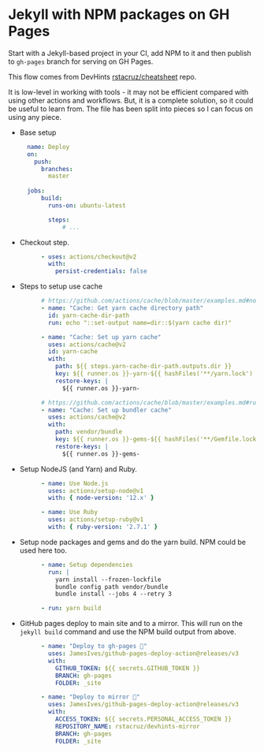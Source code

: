 # Jekyll with NPM packages on GH Pages

Start with a Jekyll-based project in your CI, add NPM to it and then publish to `gh-pages` branch for serving on GH Pages.

This flow comes from DevHints [rstacruz/cheatsheet](https://github.com/rstacruz/cheatsheets) repo.

It is low-level in working with tools - it may not be efficient compared with using other actions and workflows. But, it is a complete solution, so it could be useful to learn from. The file has been split into pieces so I can focus on using any piece.

- Base setup
    ```yaml
      name: Deploy
      on: 
        push:
          branches:
            master
      
      jobs:
          build:
            runs-on: ubuntu-latest

            steps:
                # ...
    ```
- Checkout step.
    ```yaml
          - uses: actions/checkout@v2
            with:
              persist-credentials: false
    ```
- Steps to setup use cache
    ```yaml
          # https://github.com/actions/cache/blob/master/examples.md#node---yarn
          - name: "Cache: Get yarn cache directory path"
            id: yarn-cache-dir-path
            run: echo "::set-output name=dir::$(yarn cache dir)"

          - name: "Cache: Set up yarn cache"
            uses: actions/cache@v2
            id: yarn-cache
            with:
              path: ${{ steps.yarn-cache-dir-path.outputs.dir }}
              key: ${{ runner.os }}-yarn-${{ hashFiles('**/yarn.lock') }}
              restore-keys: |
                ${{ runner.os }}-yarn-

          # https://github.com/actions/cache/blob/master/examples.md#ruby---bundler
          - name: "Cache: Set up bundler cache"
            uses: actions/cache@v2
            with:
              path: vendor/bundle
              key: ${{ runner.os }}-gems-${{ hashFiles('**/Gemfile.lock') }}
              restore-keys: |
                ${{ runner.os }}-gems-
    ```
- Setup NodeJS (and Yarn) and Ruby.
    ```yaml
          - name: Use Node.js
            uses: actions/setup-node@v1
            with: { node-version: '12.x' }

          - name: Use Ruby
            uses: actions/setup-ruby@v1
            with: { ruby-version: '2.7.1' }
    ```
- Setup node packages and gems and do the yarn build. NPM could be used here too.
    ```yaml
          - name: Setup dependencies
            run: |
              yarn install --frozen-lockfile
              bundle config path vendor/bundle
              bundle install --jobs 4 --retry 3

          - run: yarn build
    ```
- GitHub pages deploy to main site and to a mirror. This will run on the `jekyll build` command and use the NPM build output from above.
    ```yaml
          - name: "Deploy to gh-pages 🚀"
            uses: JamesIves/github-pages-deploy-action@releases/v3
            with:
              GITHUB_TOKEN: ${{ secrets.GITHUB_TOKEN }}
              BRANCH: gh-pages
              FOLDER: _site

          - name: "Deploy to mirror 🚀"
            uses: JamesIves/github-pages-deploy-action@releases/v3
            with:
              ACCESS_TOKEN: ${{ secrets.PERSONAL_ACCESS_TOKEN }}
              REPOSITORY_NAME: rstacruz/devhints-mirror
              BRANCH: gh-pages
              FOLDER: _site
    ```
